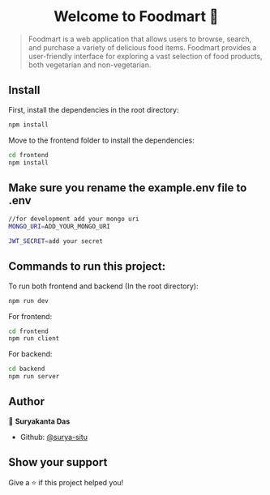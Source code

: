 <h1 align="center">Welcome to Foodmart 👋</h1>

> Foodmart is a web application that allows users to browse, search, and purchase a variety of delicious food items. Foodmart provides a user-friendly interface for exploring a vast selection of food products, both vegetarian and non-vegetarian.

## Install

First, install the dependencies in the root directory:

```sh
npm install
```

Move to the frontend folder to install the dependencies:
```sh
cd frontend
npm install
```

## Make sure you rename the <strong>example.env</strong> file to <strong>.env</strong>

```sh
//for development add your mongo uri
MONGO_URI=ADD_YOUR_MONGO_URI

JWT_SECRET=add your secret
```

## Commands to run this project:

To run both frontend and backend (In the root directory):

```sh
npm run dev
```

For frontend:
```sh
cd frontend
npm run client
```

For backend:
```sh
cd backend
npm run server
```


## Author

👤 **Suryakanta Das**

* Github: [@surya-situ](https://github.com/surya-situ)

## Show your support

Give a ⭐️ if this project helped you!
